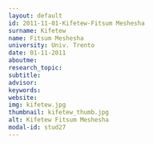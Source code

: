 ```yaml
---
layout: default 
id: 2011-11-01-Kifetew-Fitsum Meshesha
surname: Kifetew
name: Fitsum Meshesha
university: Univ. Trento
date: 01-11-2011
aboutme: 
research_topic: 
subtitle: 
advisor: 
keywords: 
website: 
img: kifetew.jpg
thumbnail: kifetew_thumb.jpg
alt: Kifetew Fitsum Meshesha
modal-id: stud27
---
```


